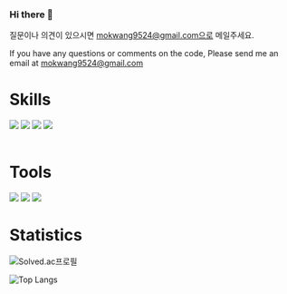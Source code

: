 ### Hi there 👋

질문이나 의견이 있으시면 mokwang9524@gmail.com으로 메일주세요.<div>
If you have any questions or comments on the code, Please send me an email at mokwang9524@gmail.com

<!--
**sousky-j/sousky-j** is a ✨ _special_ ✨ repository because its `README.md` (this file) appears on your GitHub profile.

Here are some ideas to get you started:

- 🔭 I’m currently working on ...
- 🌱 I’m currently learning ...
- 👯 I’m looking to collaborate on ...
- 🤔 I’m looking for help with ...
- 💬 Ask me about ...
- 📫 How to reach me: ...
- 😄 Pronouns: ...
- ⚡ Fun fact: ...
-->

<h1>Skills</h1>
<img src="https://img.shields.io/badge/C-A8B9CC?style=flat-square&logo=C&logoColor=white"/> 
<img src="https://img.shields.io/badge/C++-00599C?style=flat-square&logo=cplusplus&logoColor=white"/> 
<img src="https://img.shields.io/badge/Python-3776AB?style=flat-square&logo=Python&logoColor=white"/>
<img src="https://img.shields.io/badge/MATLAB-f26321?style=flat-square&logo=MATLAB&v=4&logoColor=white"/>
<br>
  <br>
<h1>Tools</h1>
<img src="https://img.shields.io/badge/Visual Studio-5C2D91?style=flat-square&logo=visualstudio&logoColor=white"/>
<img src="https://img.shields.io/badge/Visual Studio Code-007ACC?style=flat-square&logo=visualstudiocode&logoColor=white"/>
<img src="https://img.shields.io/badge/MATLAB-f26321?style=flat-square&logo=MATLAB&logoColor=white"/>
  <br>

<h1>Statistics</h1>

![Solved.ac프로필](http://mazassumnida.wtf/api/v2/generate_badge?boj=mokwang0116)<p></p>
![Top Langs](https://github-readme-stats-roan-nu-97.vercel.app/api/top-langs/?username=sousky-j&layout=compact&theme=graywhite) <p> </p>
<!--- github stats
![Anurag's GitHub stats](https://github-readme-stats-roan-nu-97.vercel.app/api?username=sousky-j&show_icons=true&theme=graywhite)
--->
  </div>
